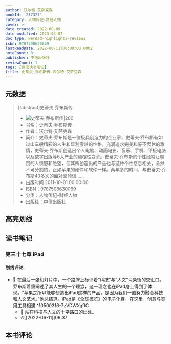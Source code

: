 ```yaml
---
author: 沃尔特·艾萨克森
bookId: '217327'
category: 人物传记-财经人物
cover: >-
date created: 2022-08-09
date modified: 2023-03-07
doc_type: weread-highlights-reviews
isbn: 9787508630069
lastReadDate: 2022-06-11T00:00:00.000Z
noteCount: 0
publisher: 中信出版社
reviewCount: 1
tags: [微信读书笔记]
title: 史蒂夫·乔布斯传-沃尔特·艾萨克森
---
```


## 元数据

>[!abstract]史蒂夫·乔布斯传
> - ![史蒂夫·乔布斯传|200](https://wfqqreader-1252317822.image.myqcloud.com/cover/327/217327/t7_217327.jpg)
> - 书名：史蒂夫·乔布斯传
> - 作者：沃尔特·艾萨克森
> - 简介：史蒂夫·乔布斯是一位极具创造力的企业家，史蒂夫·乔布斯有如过山车般精彩的人生和犀利激越的性格，充满追求完美和誓不罢休的激情，史蒂夫·乔布斯创造出个人电脑、动画电影、音乐、手机、平板电脑以及数字出版等6大产业的颠覆性变革。史蒂夫·乔布斯的个性经常让周围的人愤怒和绝望，但其所创造出的产品也与这种个性息息相关，全然不可分割的，正如苹果的硬件和软件一样。两年多的时间，与史蒂夫·乔布斯40多次的面对面倾谈……
> - 出版时间 2011-10-01 00:00:00
> - ISBN：9787508630069
> - 分类：人物传记-财经人物
> - 出版社：中信出版社

## 高亮划线

## 读书笔记

### 第三十七章 iPad

#### 划线评论

- 📌 在最后一张幻灯片中，一个路牌上标识着“科技”与“人文”两条街的交汇口。乔布斯着重阐述了其人生的一个理念，这一理念也在iPad身上得到了体现。“苹果之所以能够创造出iPad这样的产品，是因为我们一直努力融合科技和人文艺术。”他总结道。iPad是《全球概览》的电子化身，在这里，创意与实用工具相遇 ^10500316-7zVDWXgRC
	- 💭 站在科技与人文的十字路口的出处。
	- ⏱[[2022-06-11]]09:37

## 本书评论
